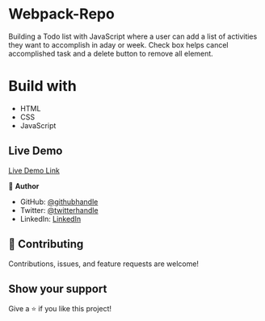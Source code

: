 # Webpack-Repo

Building a Todo list with JavaScript where a user can add a list of activities they want to accomplish in aday or week. Check box helps cancel accomplished task and a delete button to remove all element. 

# Build with 
 - HTML 
 - CSS
 - JavaScript

## Live Demo

[Live Demo Link](https://sirriryisa.github.io/Capstone-proj/)


👤 **Author**
- GitHub: [@githubhandle](https://github.com/SirriRyisa)
- Twitter: [@twitterhandle](https://twitter.com/N_Ryisa)
- LinkedIn: [LinkedIn](https://www.linkedin.com/in/ryisa-sirri-ngwa-a30013202)

## 🤝 Contributing

Contributions, issues, and feature requests are welcome!

## Show your support

 Give a ⭐️ if you like this project!
